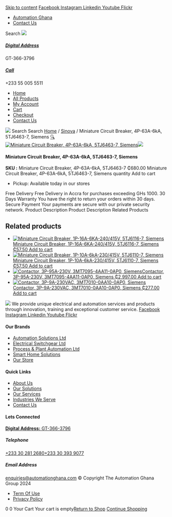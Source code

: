 [Skip to content](https://store.automationghana.com/product/miniature-circuit-breaker-4p-63a-6ka-5tj6463-7-siemens/#content)
[ Facebook ](https://www.facebook.com/automationgh/) [ Instagram ](https://www.instagram.com/automationgh/) [ Linkedin ](https://www.linkedin.com/company/the-automation-ghana-limited/) [ Youtube ](https://www.youtube.com/channel/UCurrRDUSm5oIW39VXjn1u0w) [ Flickr ](https://www.flickr.com/photos/181794037@N07/)
  * [ Automation Ghana ](https://automationghana.com)
  * [ Contact Us ](https://store.automationghana.com/contact/)


Search
[ ![](https://store.automationghana.com/wp-content/uploads/2024/04/Website-TAGG-Logo-BLUE.png) ](https://store.automationghana.com/)
[ ](https://maps.app.goo.gl/m4xeaagWCNbLk4jM6)
#####  [ Digital Address ](https://maps.app.goo.gl/m4xeaagWCNbLk4jM6)
GT-366-3796 
[ ](tel:+233550055511)
#####  [ Call ](tel:+233550055511)
+233 55 005 5511 
  * [Home](https://store.automationghana.com/)
  * [All Products](https://store.automationghana.com/shop/)
  * [My Account](https://store.automationghana.com/my-account/)
  * [Cart](https://store.automationghana.com/cart/)
  * [Checkout](https://store.automationghana.com/checkout/)
  * [Contact Us](https://store.automationghana.com/contact/)


[![](https://store.automationghana.com/wp-content/uploads/2024/04/AutomationGhana_logo_white.png)](https://store.automationghana.com)
Search
Search
[Home](https://store.automationghana.com) / [Sinova](https://store.automationghana.com/product-category/sinova-siemens/) / Miniature Circuit Breaker, 4P-63A-6kA, 5TJ6463-7, Siemens
[🔍](https://store.automationghana.com/product/miniature-circuit-breaker-4p-63a-6ka-5tj6463-7-siemens/)
[![Miniature Circuit Breaker, 4P-63A-6kA, 5TJ6463-7, Siemens](https://store.automationghana.com/wp-content/uploads/2025/03/mcb3.jpg)](https://store.automationghana.com/wp-content/uploads/2025/03/mcb3.jpg)![](https://store.automationghana.com/wp-content/uploads/2025/03/mcb3.jpg)
####  Miniature Circuit Breaker, 4P-63A-6kA, 5TJ6463-7, Siemens 
**SKU :** Miniature Circuit Breaker, 4P-63A-6kA, 5TJ6463-7 
₵680.00
Miniature Circuit Breaker, 4P-63A-6kA, 5TJ6463-7, Siemens quantity
Add to cart
  * Pickup: Available today in our stores


Free Delivery 
Free Delivery in Accra for purchases exceeding GHs 1000. 
30 Days Warranty 
You have the right to return your orders within 30 days. 
Secure Payment 
Your payments are secure with our private security network. 
Product Description
Product Description
Related Products 
## Related products
  * [![Miniature Circuit Breaker, 1P-16A-6KA-240/415V, 5TJ6116-7, Siemens](https://store.automationghana.com/wp-content/uploads/2025/03/Miniature-Circuit-Breaker-300x300.jpg)Miniature Circuit Breaker, 1P-16A-6KA-240/415V, 5TJ6116-7, Siemens ₵57.50 ](https://store.automationghana.com/product/miniature-circuit-breaker-1p-16a-6ka-240-415v-5tj6116-7-siemens/)
[Add to cart](https://store.automationghana.com/product/miniature-circuit-breaker-4p-63a-6ka-5tj6463-7-siemens/?add-to-cart=24515)
  * [![Miniature Circuit Breaker, 1P-10A-6kA-230/415V, 5TJ6110-7, Siemens](https://store.automationghana.com/wp-content/uploads/2025/03/Miniature-Circuit-Breaker-300x300.jpg)Miniature Circuit Breaker, 1P-10A-6kA-230/415V, 5TJ6110-7, Siemens ₵57.50 ](https://store.automationghana.com/product/miniature-circuit-breaker-1p-10a-6ka-230-415v-5tj6110-7-siemens/)
[Add to cart](https://store.automationghana.com/product/miniature-circuit-breaker-4p-63a-6ka-5tj6463-7-siemens/?add-to-cart=24513)
  * [![Contactor, 3P-95A-230V, 3MT7095-4AA11-0AP0, Siemens](https://store.automationghana.com/wp-content/uploads/2025/03/P_IN01_XX_00058i.jpg)Contactor, 3P-95A-230V, 3MT7095-4AA11-0AP0, Siemens ₵2,997.00 ](https://store.automationghana.com/product/contactor-3p-95a-230v-3mt7095-4aa11-0ap0-siemens/)
[Add to cart](https://store.automationghana.com/product/miniature-circuit-breaker-4p-63a-6ka-5tj6463-7-siemens/?add-to-cart=24494)
  * [![Contactor, 3P-9A-230VAC, 3MT7010-0AA10-0AP0, Siemens](https://store.automationghana.com/wp-content/uploads/2025/03/P_IN01_XX_00058i.jpg)Contactor, 3P-9A-230VAC, 3MT7010-0AA10-0AP0, Siemens ₵277.00 ](https://store.automationghana.com/product/contactor-3p-9a-230vac-3mt7010-0aa10-0ap0-siemens-2/)
[Add to cart](https://store.automationghana.com/product/miniature-circuit-breaker-4p-63a-6ka-5tj6463-7-siemens/?add-to-cart=24483)


![](https://store.automationghana.com/wp-content/uploads/2024/04/AutomationGhana_logo_white.png)
We provide unique electrical and automation services and products through innovation, training and exceptional customer service.
[ Facebook ](https://www.facebook.com/automationgh/) [ Instagram ](https://www.instagram.com/automationgh/) [ Linkedin ](https://www.linkedin.com/company/the-automation-ghana-limited/) [ Youtube ](https://www.youtube.com/channel/UCurrRDUSm5oIW39VXjn1u0w) [ Flickr ](https://www.flickr.com/photos/181794037@N07/)
#### Our Brands
  * [ Automation Solutions Ltd ](https://store.automationghana.com/product/miniature-circuit-breaker-4p-63a-6ka-5tj6463-7-siemens/)
  * [ Electrical Switchgear Ltd ](https://store.automationghana.com/product/miniature-circuit-breaker-4p-63a-6ka-5tj6463-7-siemens/)
  * [ Process & Plant Automation Ltd ](https://store.automationghana.com/product/miniature-circuit-breaker-4p-63a-6ka-5tj6463-7-siemens/)
  * [ Smart Home Solutions ](https://store.automationghana.com/product/miniature-circuit-breaker-4p-63a-6ka-5tj6463-7-siemens/)
  * [ Our Store ](https://store.automationghana.com/product/miniature-circuit-breaker-4p-63a-6ka-5tj6463-7-siemens/)


#### Quick Links
  * [ About Us ](https://store.automationghana.com/product/miniature-circuit-breaker-4p-63a-6ka-5tj6463-7-siemens/)
  * [ Our Solutions ](https://store.automationghana.com/product/miniature-circuit-breaker-4p-63a-6ka-5tj6463-7-siemens/)
  * [ Our Services ](https://store.automationghana.com/product/miniature-circuit-breaker-4p-63a-6ka-5tj6463-7-siemens/)
  * [ Industries We Serve ](https://store.automationghana.com/product/miniature-circuit-breaker-4p-63a-6ka-5tj6463-7-siemens/)
  * [ Contact Us ](https://store.automationghana.com/product/miniature-circuit-breaker-4p-63a-6ka-5tj6463-7-siemens/)


#### Lets Connected
[**Digital Address:** GT-366-3796](https://maps.app.goo.gl/m4xeaagWCNbLk4jM6)
#####  Telephone 
[ +233 30 281 2680](tel:+233302812680)[+233 30 393 9077](https://store.automationghana.com/product/miniature-circuit-breaker-4p-63a-6ka-5tj6463-7-siemens/+233303939077)
#####  Email Address 
enquiries@automationghana.com 
© Copyright The Automation Ghana Group 2024
  * [ Term Of Use ](https://store.automationghana.com/product/miniature-circuit-breaker-4p-63a-6ka-5tj6463-7-siemens/)
  * [ Privacy Policy ](https://store.automationghana.com/product/miniature-circuit-breaker-4p-63a-6ka-5tj6463-7-siemens/)


0
0
Your Cart
Your cart is empty[Return to Shop](https://store.automationghana.com/shop/)
[Continue Shopping](https://store.automationghana.com/product/miniature-circuit-breaker-4p-63a-6ka-5tj6463-7-siemens/)
